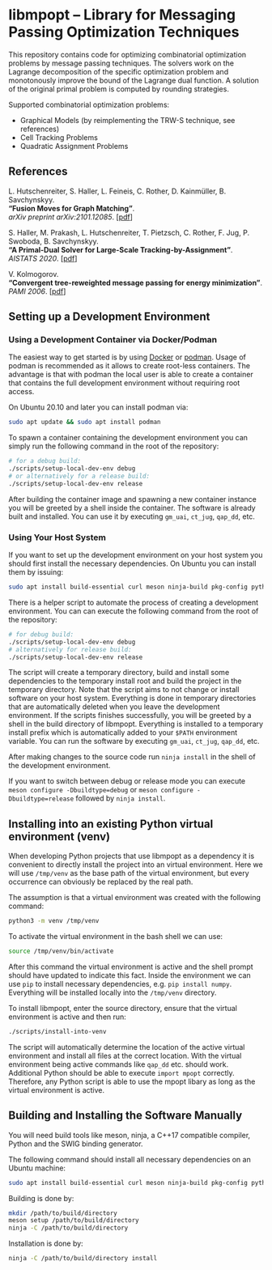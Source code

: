 # libmpopt – Library for Messaging Passing Optimization Techniques

This repository contains code for optimizing combinatorial optimization
problems by message passing techniques. The solvers work on the Lagrange
decomposition of the specific optimization problem and monotonously improve the
bound of the Lagrange dual function. A solution of the original primal problem
is computed by rounding strategies.

Supported combinatorial optimization problems:

  - Graphical Models (by reimplementing the TRW-S technique, see references)
  - Cell Tracking Problems
  - Quadratic Assignment Problems


## References

L. Hutschenreiter, S. Haller, L. Feineis, C. Rother, D. Kainmüller, B. Savchynskyy.\
**“Fusion Moves for Graph Matching”**.\
*arXiv preprint arXiv:2101.12085*. [[pdf][arxiv2021]]

S. Haller, M. Prakash, L. Hutschenreiter, T. Pietzsch, C. Rother, F. Jug, P. Swoboda, B. Savchynskyy.\
**“A Primal-Dual Solver for Large-Scale Tracking-by-Assignment”**.\
*AISTATS 2020*. [[pdf][aistats2020]]

V. Kolmogorov.\
**“Convergent tree-reweighted message passing for energy minimization”**.\
*PAMI 2006*. [[pdf][pami2006]]

[arxiv2021]: https://arxiv.org/pdf/2101.12085
[aistats2020]: https://hci.iwr.uni-heidelberg.de/vislearn/HTML/people/stefan_haller/pdf/A%20Primal-Dual%20Solver%20for%20Large-Scale%20Tracking-by-Assignment%20-%20AISTATS2020.pdf
[pami2006]: https://pub.ist.ac.at/~vnk/papers/trw_maxproduct_tr2.pdf


## Setting up a Development Environment

### Using a Development Container via Docker/Podman

The easiest way to get started is by using [Docker][docker] or
[podman][podman]. Usage of podman is recommended as it allows to create
root-less containers. The advantage is that with podman the local user is able
to create a container that contains the full development environment without
requiring root access.

[podman]: https://podman.io/
[docker]: https://www.docker.com/

On Ubuntu 20.10 and later you can install podman via:

```sh
sudo apt update && sudo apt install podman
```

To spawn a container containing the development environment you can simply run
the following command in the root of the repository:

```sh
# for a debug build:
./scripts/setup-local-dev-env debug
# or alternatively for a release build:
./scripts/setup-local-dev-env release
```

After building the container image and spawning a new container instance you
will be greeted by a shell inside the container. The software is already built
and installed. You can use it by executing `gm_uai`, `ct_jug`, `qap_dd`, etc.

### Using Your Host System

If you want to set up the development environment on your host system you
should first install the necessary dependencies. On Ubuntu you can install them
by issuing:

```sh
sudo apt install build-essential curl meson ninja-build pkg-config python3 python3-dev python3-numpy swig
```

There is a helper script to automate the process of creating a development
environment. You can can execute the following command from the root of the
repository:

```sh
# for debug build:
./scripts/setup-local-dev-env debug
# alternatively for release build:
./scripts/setup-local-dev-env release
```

The script will create a temporary directory, build and install some
dependencies to the temporary install root and build the project in the
temporary directory. Note that the script aims to not change or install
software on your host system. Everything is done in temporary directories that
are automatically deleted when you leave the development environment. If the
scripts finishes successfully, you will be greeted by a shell in the build
directory of libmpopt. Everything is installed to a temporary install prefix
which is automatically added to your `$PATH` environment variable. You can run
the software by executing `gm_uai`, `ct_jug`, `qap_dd`, etc.

After making changes to the source code run `ninja install` in the shell of the
development environment.

If you want to switch between debug or release mode you can execute `meson
configure -Dbuildtype=debug` or `meson configure -Dbuildtype=release` followed
by `ninja install`.


## Installing into an existing Python virtual environment (venv)

When developing Python projects that use libmpopt as a dependency it is
convenient to directly install the project into an virtual environment.
Here we will use `/tmp/venv` as the base path of the virtual environment, but
every occurrence can obviously be replaced by the real path.

The assumption is that a virtual environment was created with the following
command:

```sh
python3 -m venv /tmp/venv
```

To activate the virtual environment in the bash shell we can use:

```sh
source /tmp/venv/bin/activate
```

After this command the virtual environment is active and the shell prompt
should have updated to indicate this fact. Inside the environment we can use
`pip` to install necessary dependencies, e.g. `pip install numpy`. Everything
will be installed locally into the `/tmp/venv` directory.

To install libmpopt, enter the source directory, ensure that the virtual
environment is active and then run:

```sh
./scripts/install-into-venv
```

The script will automatically determine the location of the active virtual
environment and install all files at the correct location. With the virtual
environment being active commands like `qap_dd` etc. should work. Additional
Python should be able to execute `import mpopt` correctly. Therefore, any
Python script is able to use the mpopt libary as long as the virtual
environment is active.


## Building and Installing the Software Manually

You will need build tools like meson, ninja, a C++17 compatible compiler, Python
and the SWIG binding generator.

The following command should install all necessary dependencies on an Ubuntu machine:

```sh
sudo apt install build-essential curl meson ninja-build pkg-config python3 python3-dev python3-numpy swig
```

Building is done by:

```sh
mkdir /path/to/build/directory
meson setup /path/to/build/directory
ninja -C /path/to/build/directory
```

Installation is done by:

```sh
ninja -C /path/to/build/directory install
```
